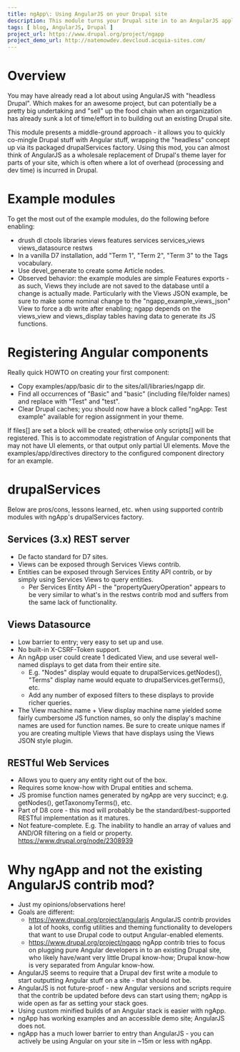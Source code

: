 ```yaml
---
title: ngApp\: Using AngularJS on your Drupal site
description: This module turns your Drupal site in to an AngularJS application. Its goal is to help you start using Angular on your site very quickly, optionally using popular contrib modules for retrieving JSON data from local RESTful endpoints.
tags: [ blog, AngularJS, Drupal ]
project_url: https://www.drupal.org/project/ngapp
project_demo_url: http://natemowdev.devcloud.acquia-sites.com/
---
```


Overview
========
You may have already read a lot about using AngularJS with "headless Drupal".
Which makes for an awesome project, but can potentially be a pretty big
undertaking and "sell" up the food chain when an organization has already sunk
a lot of time/effort in to building out an existing Drupal site.

This module presents a middle-ground approach - it allows you to quickly
co-mingle Drupal stuff with Angular stuff, wrapping the "headless" concept up
via its packaged drupalServices factory. Using this mod, you can almost think of
AngularJS as a wholesale replacement of Drupal's theme layer for parts of your
site, which is often where a lot of overhead (processing and dev time) is
incurred in Drupal.

Example modules
===============
To get the most out of the example modules, do the following before enabling:

* drush dl ctools libraries views features services services_views
  views_datasource restws
* In a vanilla D7 installation, add "Term 1", "Term 2", "Term 3" to the Tags
  vocabulary.
* Use devel_generate to create some Article nodes.
* Observed behavior: the example modules are simple Features exports - as such,
  Views they include are not saved to the database until a change is actually
  made. Particularly with the Views JSON example, be sure to make some nominal
  change to the "ngapp_example_views_json" View to force a db write after
  enabling; ngapp depends on the views_view and views_display tables having
  data to generate its JS functions.

Registering Angular components
==============================
Really quick HOWTO on creating your first component:

* Copy examples/app/basic dir to the sites/all/libraries/ngapp dir.
* Find all occurrences of "Basic" and "basic" (including file/folder names)
  and replace with "Test" and "test".
* Clear Drupal caches; you should now have a block called
  "ngApp: Test example" available for region assignment in your theme.

If files[] are set a block will be created; otherwise only scripts[] will be
registered. This is to accommodate registration of Angular components that
may not have UI elements, or that output only partial UI elements. Move the
examples/app/directives directory to the configured component directory for
an example.

drupalServices
==============
Below are pros/cons, lessons learned, etc. when using supported contrib modules
with ngApp's drupalServices factory.

Services (3.x) REST server
--------------------------
* De facto standard for D7 sites.
* Views can be exposed through Services Views contrib.
* Entities can be exposed through Services Entity API contrib, or by simply
  using Services Views to query entities.
  * Per Services Entity API - the "propertyQueryOperation" appears to be very
    similar to what's in the restws contrib mod and suffers from the same lack
    of functionality.

Views Datasource
----------------
* Low barrier to entry; very easy to set up and use.
* No built-in X-CSRF-Token support.
* An ngApp user could create 1 dedicated View, and use several well-named
  displays to get data from their entire site.
  * E.g. "Nodes" display would equate to drupalServices.getNodes(), "Terms"
    display name would equate to drupalServices.getTerms(), etc.
  * Add any number of exposed filters to these displays to provide richer
    queries.
* The View machine name + View display machine name yielded some fairly
  cumbersome JS function names, so only the display's machine names are used for
  function names. Be sure to create unique names if you are creating multiple
  Views that have displays using the Views JSON style plugin.

RESTful Web Services
--------------------
* Allows you to query any entity right out of the box.
* Requires some know-how with Drupal entities and schema.
* JS promise function names generated by ngApp are very succinct; e.g.
  getNodes(), getTaxonomyTerms(), etc.
* Part of D8 core - this mod will probably be the standard/best-supported
  RESTful implementation as it matures.
* Not feature-complete. E.g. The inability to handle an array of values and
  AND/OR filtering on a field or property.
  https://www.drupal.org/node/2308939

Why ngApp and not the existing AngularJS contrib mod?
=====================================================
* Just my opinions/observations here!
* Goals are different:
  * https://www.drupal.org/project/angularjs
    AngularJS contrib provides a lot of hooks, config utilities and theming
    functionality to developers that want to use Drupal code to output
    Angular-enabled elements.
  * https://www.drupal.org/project/ngapp
    ngApp contrib tries to focus on plugging pure Angular developers in to an
    existing Drupal site, who likely have/want very little Drupal know-how;
    Drupal know-how is very separated from Angular know-how.
* AngularJS seems to require that a Drupal dev first write a module to start
  outputting Angular stuff on a site - that should not be.
* AngularJS is not future-proof - new Angular versions and scripts require that
  the contrib be updated before devs can start using them; ngApp is wide open
  as far as setting your stack goes.
* Using custom minified builds of an Angular stack is easier with ngApp.
* ngApp has working examples and an accessible demo site; AngularJS does not.
* ngApp has a much lower barrier to entry than AngularJS - you can actively
  be using Angular on your site in ~15m or less with ngApp.
